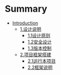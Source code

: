 # Summary

* [Introduction](README.md)
    * [1.设计说明]()
        * [1.1设计原则](1.-设计说明/1.1-设计原则.md)
        * [1.2安全设计](1.-设计说明/1.2-安全设计.md)
        * [1.3版本控制](1.-设计说明/1.3-版本控制.md)
    * [2.项目框架搭建]()
        * [2.1运行本项目](2.项目框架搭建/2.1运行本项目.md)
        * [2.2框架说明](2.项目框架搭建/2.2框架说明.md)



